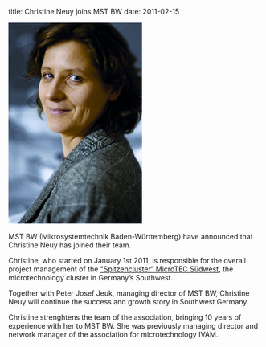 title: Christine Neuy joins MST BW 
date: 2011-02-15 

<!--break-->
![Christine Neuy](/images/Christine_Neuy_4c.jpg)   

MST BW (Mikrosystemtechnik Baden-Württemberg) have announced that Christine Neuy has joined their team.  

Christine, who started on January 1st 2011, is responsible for the overall project management of the ["Spitzencluster“ MicroTEC Südwest](http://microtec-suedwest.de/cms/front_content.php?changelang=2), the microtechnology cluster in Germany’s Southwest.  

Together with Peter Josef Jeuk, managing director of MST BW, Christine Neuy will continue the success and growth story in Southwest Germany. 

Christine strenghtens the team of the association, bringing 10 years of experience with her to MST BW. She was previously managing director and network manager of the association for microtechnology IVAM.